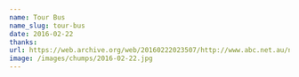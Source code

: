 ```yaml
---
name: Tour Bus
name_slug: tour-bus
date: 2016-02-22
thanks:
url: https://web.archive.org/web/20160222023507/http://www.abc.net.au/news/2016-02-22/passengers-rescued-after-bus-crashes-into-melbourne-overpass/7188800
image: /images/chumps/2016-02-22.jpg
---
```

